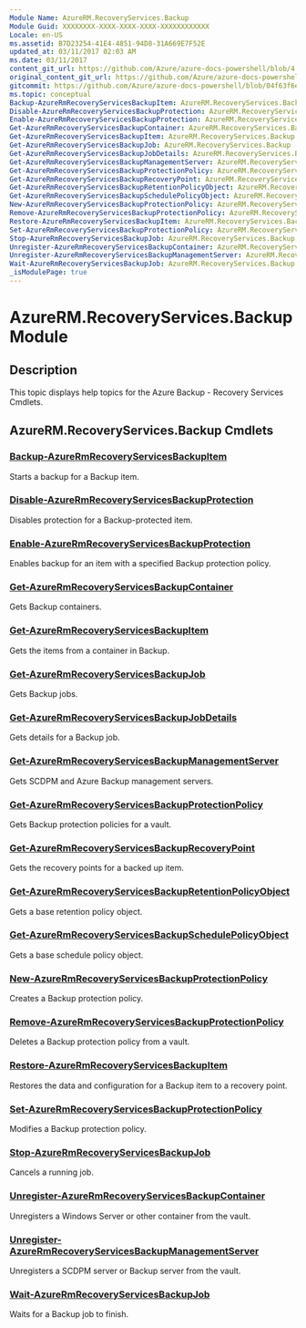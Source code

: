```yaml
---
Module Name: AzureRM.RecoveryServices.Backup
Module Guid: XXXXXXXX-XXXX-XXXX-XXXX-XXXXXXXXXXXX
Locale: en-US
ms.assetid: B7D23254-41E4-4851-94D8-31A669E7F52E
updated_at: 03/11/2017 02:03 AM
ms.date: 03/11/2017
content_git_url: https://github.com/Azure/azure-docs-powershell/blob/4.1.0/azureps-cmdlets-docs/ResourceManager/AzureRM.RecoveryServices.Backup/v2.7.0/AzureRM.RecoveryServices.Backup.md
original_content_git_url: https://github.com/Azure/azure-docs-powershell/blob/4.1.0/azureps-cmdlets-docs/ResourceManager/AzureRM.RecoveryServices.Backup/v2.7.0/AzureRM.RecoveryServices.Backup.md
gitcommit: https://github.com/Azure/azure-docs-powershell/blob/04f63f6e685743ace2c57eb157574e34e8610b1c
ms.topic: conceptual
Backup-AzureRmRecoveryServicesBackupItem: AzureRM.RecoveryServices.Backup
Disable-AzureRmRecoveryServicesBackupProtection: AzureRM.RecoveryServices.Backup
Enable-AzureRmRecoveryServicesBackupProtection: AzureRM.RecoveryServices.Backup
Get-AzureRmRecoveryServicesBackupContainer: AzureRM.RecoveryServices.Backup
Get-AzureRmRecoveryServicesBackupItem: AzureRM.RecoveryServices.Backup
Get-AzureRmRecoveryServicesBackupJob: AzureRM.RecoveryServices.Backup
Get-AzureRmRecoveryServicesBackupJobDetails: AzureRM.RecoveryServices.Backup
Get-AzureRmRecoveryServicesBackupManagementServer: AzureRM.RecoveryServices.Backup
Get-AzureRmRecoveryServicesBackupProtectionPolicy: AzureRM.RecoveryServices.Backup
Get-AzureRmRecoveryServicesBackupRecoveryPoint: AzureRM.RecoveryServices.Backup
Get-AzureRmRecoveryServicesBackupRetentionPolicyObject: AzureRM.RecoveryServices.Backup
Get-AzureRmRecoveryServicesBackupSchedulePolicyObject: AzureRM.RecoveryServices.Backup
New-AzureRmRecoveryServicesBackupProtectionPolicy: AzureRM.RecoveryServices.Backup
Remove-AzureRmRecoveryServicesBackupProtectionPolicy: AzureRM.RecoveryServices.Backup
Restore-AzureRmRecoveryServicesBackupItem: AzureRM.RecoveryServices.Backup
Set-AzureRmRecoveryServicesBackupProtectionPolicy: AzureRM.RecoveryServices.Backup
Stop-AzureRmRecoveryServicesBackupJob: AzureRM.RecoveryServices.Backup
Unregister-AzureRmRecoveryServicesBackupContainer: AzureRM.RecoveryServices.Backup
Unregister-AzureRmRecoveryServicesBackupManagementServer: AzureRM.RecoveryServices.Backup
Wait-AzureRmRecoveryServicesBackupJob: AzureRM.RecoveryServices.Backup
_isModulePage: true
---
```


# AzureRM.RecoveryServices.Backup Module
## Description
This topic displays help topics for the Azure Backup - Recovery Services Cmdlets.

## AzureRM.RecoveryServices.Backup Cmdlets
### [Backup-AzureRmRecoveryServicesBackupItem](Backup-AzureRmRecoveryServicesBackupItem.md)
Starts a backup for a Backup item.

### [Disable-AzureRmRecoveryServicesBackupProtection](Disable-AzureRmRecoveryServicesBackupProtection.md)
Disables protection for a Backup-protected item.

### [Enable-AzureRmRecoveryServicesBackupProtection](Enable-AzureRmRecoveryServicesBackupProtection.md)
Enables backup for an item with a specified Backup protection policy.

### [Get-AzureRmRecoveryServicesBackupContainer](Get-AzureRmRecoveryServicesBackupContainer.md)
Gets Backup containers.

### [Get-AzureRmRecoveryServicesBackupItem](Get-AzureRmRecoveryServicesBackupItem.md)
Gets the items from a container in Backup.

### [Get-AzureRmRecoveryServicesBackupJob](Get-AzureRmRecoveryServicesBackupJob.md)
Gets Backup jobs.

### [Get-AzureRmRecoveryServicesBackupJobDetails](Get-AzureRmRecoveryServicesBackupJobDetails.md)
Gets details for a Backup job.

### [Get-AzureRmRecoveryServicesBackupManagementServer](Get-AzureRmRecoveryServicesBackupManagementServer.md)
Gets SCDPM and Azure Backup management servers.

### [Get-AzureRmRecoveryServicesBackupProtectionPolicy](Get-AzureRmRecoveryServicesBackupProtectionPolicy.md)
Gets Backup protection policies for a vault.

### [Get-AzureRmRecoveryServicesBackupRecoveryPoint](Get-AzureRmRecoveryServicesBackupRecoveryPoint.md)
Gets the recovery points for a backed up item.

### [Get-AzureRmRecoveryServicesBackupRetentionPolicyObject](Get-AzureRmRecoveryServicesBackupRetentionPolicyObject.md)
Gets a base retention policy object.

### [Get-AzureRmRecoveryServicesBackupSchedulePolicyObject](Get-AzureRmRecoveryServicesBackupSchedulePolicyObject.md)
Gets a base schedule policy object.

### [New-AzureRmRecoveryServicesBackupProtectionPolicy](New-AzureRmRecoveryServicesBackupProtectionPolicy.md)
Creates a Backup protection policy.

### [Remove-AzureRmRecoveryServicesBackupProtectionPolicy](Remove-AzureRmRecoveryServicesBackupProtectionPolicy.md)
Deletes a Backup protection policy from a vault.

### [Restore-AzureRmRecoveryServicesBackupItem](Restore-AzureRmRecoveryServicesBackupItem.md)
Restores the data and configuration for a Backup item to a recovery point.

### [Set-AzureRmRecoveryServicesBackupProtectionPolicy](Set-AzureRmRecoveryServicesBackupProtectionPolicy.md)
Modifies a Backup protection policy.

### [Stop-AzureRmRecoveryServicesBackupJob](Stop-AzureRmRecoveryServicesBackupJob.md)
Cancels a running job.

### [Unregister-AzureRmRecoveryServicesBackupContainer](Unregister-AzureRmRecoveryServicesBackupContainer.md)
Unregisters a Windows Server or other container from the vault.

### [Unregister-AzureRmRecoveryServicesBackupManagementServer](Unregister-AzureRmRecoveryServicesBackupManagementServer.md)
Unregisters a SCDPM server or Backup server from the vault.

### [Wait-AzureRmRecoveryServicesBackupJob](Wait-AzureRmRecoveryServicesBackupJob.md)
Waits for a Backup job to finish.

